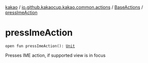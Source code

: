 [kakao](../../index.md) / [io.github.kakaocup.kakao.common.actions](../index.md) / [BaseActions](index.md) / [pressImeAction](./press-ime-action.md)

# pressImeAction

`open fun pressImeAction(): `[`Unit`](https://kotlinlang.org/api/latest/jvm/stdlib/kotlin/-unit/index.html)

Presses IME action, if supported view is in focus

